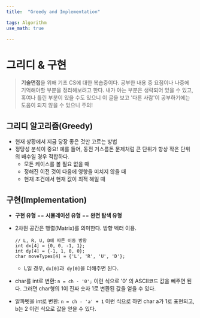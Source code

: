 ```yaml
---
title:	"Greedy and Implementation"

tags: Algorithm
use_math: true

---
```

# 그리디 & 구현

> **기술면접**을 위해 기초 CS에 대한 복습중이다.
공부한 내용 중 요점이나 나중에 기억해야할 부분을 정리해보려고 한다.
내가 아는 부분은 생략되어 있을 수 있고, 혹여나 틀린 부분이 있을 수도 있으니 이 글을 보고 '다른 사람'이 공부하기에는 도움이 되지 않을 수 있으니 주의!

## 그리디 알고리즘(Greedy)
- 현재 상황에서 지금 당장 좋은 것만 고르는 방법
- 정당성 분석이 중요! 예를 들어, 동전 거스름돈 문제처럼 큰 단위가 항상 작은 단위의 배수일 경우 적합하다.
    - 모든 케이스를 볼 필요 없을 때
    - 정해진 이전 것이 다음에 영향을 미치지 않을 때
    - 현재 조건에서 현재 값이 최적 해일 때

## 구현(Implementation)
- **구현 유형** \=\= **시뮬레이션 유형** \=\= **완전 탐색 유형**
- 2차원 공간은 행렬(Matrix)를 의미한다. 방향 벡터 이용.
	```
	// L, R, U, D에 따른 이동 방향
	int dx[4] = {0, 0, -1, 1};
	int dy[4] = {-1, 1, 0, 0};
	char moveTypes[4] = {'L', 'R', 'U', 'D'};
	```
	- L일 경우, ``dx[0]``과`` dy[0]``을 더해주면 된다.
	
- char를 int로 변환: ``n = ch - '0';`` 이런 식으로 '0' 의 ASCII코드 값을 빼주면 된다. 그러면 char형의 1이 진짜 숫자 1로 변환된 값을 얻을 수 있다.
- 알파벳을 int로 변환: ``n = ch - 'a' + 1`` 이런 식으로 하면 char a가 1로 표현되고, b는 2 이런 식으로 값을 얻을 수 있다.